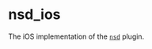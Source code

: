 # nsd_ios

The iOS implementation of the [`nsd`][1] plugin.

[1]: https://github.com/sebastianhaberey/nsd
